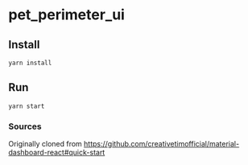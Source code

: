# pet_perimeter_ui

## Install
`yarn install`

## Run
`yarn start`

### Sources
Originally cloned from https://github.com/creativetimofficial/material-dashboard-react#quick-start
